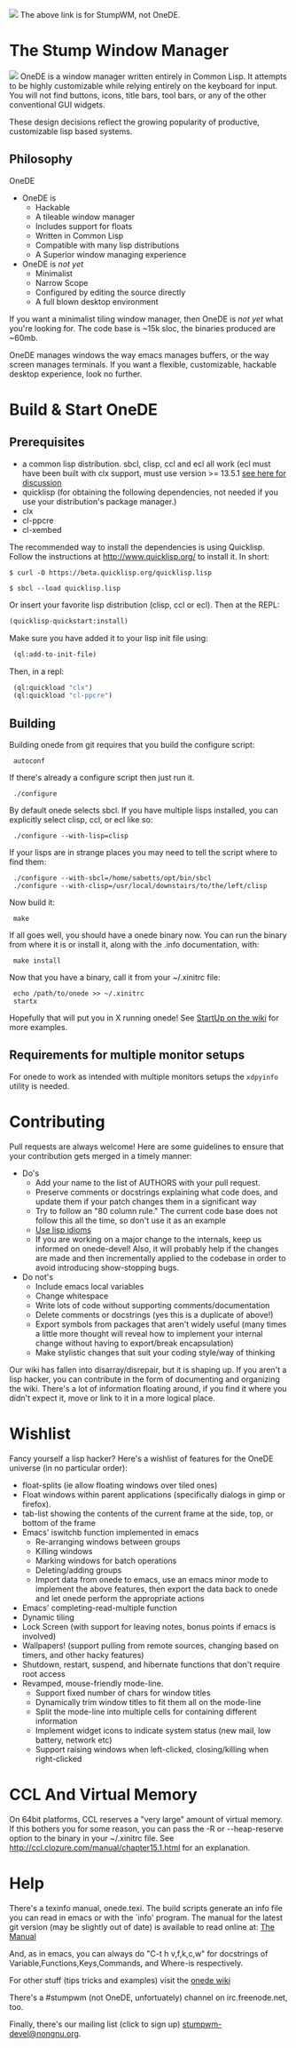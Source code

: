 ![](https://stumpwm.github.io/images/stumpwm-logo-stripe.png)
The above link is for StumpWM, not OneDE.
# The Stump Window Manager
![](https://travis-ci.org/stumpwm/stumpwm.svg)
OneDE is a window manager written entirely in Common Lisp. It
attempts to be highly customizable while relying entirely on the
keyboard for input. You will not find buttons, icons, title bars, tool
bars, or any of the other conventional GUI widgets.

These design decisions reflect the growing popularity of productive,
customizable lisp based systems.

## Philosophy 

OneDE

* OneDE is
  * Hackable
  * A tileable window manager
  * Includes support for floats
  * Written in Common Lisp
  * Compatible with many lisp distributions
  * A Superior window managing experience 
* OneDE is *not yet*
  * Minimalist
  * Narrow Scope
  * Configured by editing the source directly
  * A full blown desktop environment

If you want a minimalist tiling window manager, then OneDE is *not yet*
what you're looking for.  The code base is ~15k sloc, the binaries
produced are ~60mb.

OneDE manages windows the way emacs manages buffers, or the way
screen manages terminals. If you want a flexible, customizable,
hackable desktop experience, look no further.

# Build & Start OneDE

## Prerequisites

* a common lisp distribution.  sbcl, clisp, ccl and ecl all work (ecl must have been built with clx support, must use version >= 13.5.1 [see here for discussion](https://github.com/oneenterprisestech/Projects/issues/2)
* quicklisp (for obtaining the following dependencies, not needed if you use your distribution's package manager.)
* clx
* cl-ppcre
* cl-xembed

The recommended way to install the dependencies is using Quicklisp.
Follow the instructions at http://www.quicklisp.org/ to install it.
In short: 
```
$ curl -O https://beta.quicklisp.org/quicklisp.lisp
```

```
$ sbcl --load quicklisp.lisp
```
Or insert your favorite lisp distribution (clisp, ccl or ecl). 
Then at the REPL:
```lisp
(quicklisp-quickstart:install)
```
Make sure you have added it to your lisp init file using:
```lisp
 (ql:add-to-init-file)
```
Then, in a repl:
```lisp
 (ql:quickload "clx")
 (ql:quickload "cl-ppcre")
```
## Building

Building onede from git requires that you build the configure script:
```
 autoconf
```
If there's already a configure script then just run it.
```
 ./configure
```
By default onede selects sbcl.  If you have multiple lisps installed,
you can explicitly select clisp, ccl, or ecl like so:
```
 ./configure --with-lisp=clisp
```
If your lisps are in strange places you may need to tell the script
where to find them:
```
 ./configure --with-sbcl=/home/sabetts/opt/bin/sbcl
 ./configure --with-clisp=/usr/local/downstairs/to/the/left/clisp
```
Now build it:
```
 make
```
If all goes well, you should have a onede binary now.  You can run
the binary from where it is or install it, along with the .info
documentation, with:
```
 make install
```
Now that you have a binary, call it from your ~/.xinitrc file:
```
 echo /path/to/onede >> ~/.xinitrc
 startx
```
Hopefully that will put you in X running onede! See [StartUp on the
wiki](https://github.com/oneenterprisestech/Projects/wiki/OneDE---StartUp) for more
examples.

## Requirements for multiple monitor setups

For onede to work as intended with multiple monitors setups the 
`xdpyinfo` utility is needed.

# Contributing

Pull requests are always welcome! Here are some guidelines to ensure
that your contribution gets merged in a timely manner: 
* Do's 
  * Add your name to the list of AUTHORS with your pull request.  
  * Preserve comments or docstrings explaining what code does, and
    update them if your patch changes them in a significant way
  * Try to follow an "80 column rule." The current code base does not
    follow this all the time, so don't use it as an example
  * [Use lisp idioms](http://people.ace.ed.ac.uk/staff/medward2/class/moz/cm/doc/contrib/lispstyle.html)
  * If you are working on a major change to the internals, keep us
    informed on onede-devel! Also, it will probably help if the
    changes are made and then incrementally applied to the codebase in
    order to avoid introducing show-stopping bugs.
* Do not's
  * Include emacs local variables 
  * Change whitespace 
  * Write lots of code without supporting comments/documentation
  * Delete comments or docstrings (yes this is a duplicate of above!)
  * Export symbols from packages that aren't widely useful (many times
    a little more thought will reveal how to implement your internal
    change without having to export/break encapsulation)
  * Make stylistic changes that suit your coding style/way of thinking 

Our wiki has fallen into disarray/disrepair, but it is shaping up.  If
you aren't a lisp hacker, you can contribute in the form of
documenting and organizing the wiki. There's a lot of information
floating around, if you find it where you didn't expect it, move or
link to it in a more logical place.

# Wishlist 

Fancy yourself a lisp hacker? Here's a wishlist of features for the
OneDE universe (in no particular order):
* float-splits (ie allow floating windows over tiled ones)
* Float windows within parent applications (specifically dialogs in
  gimp or firefox).
* tab-list showing the contents of the current frame at the side, top,
  or bottom of the frame
* Emacs' iswitchb function implemented in emacs
  * Re-arranging windows between groups
  * Killing windows
  * Marking windows for batch operations
  * Deleting/adding groups
  * Import data from onede to emacs, use an emacs minor mode to
    implement the above features, then export the data back to onede
    and let onede perform the appropriate actions 
* Emacs' completing-read-multiple function
* Dynamic tiling
* Lock Screen (with support for leaving notes, bonus points if emacs
  is involved)
* Wallpapers! (support pulling from remote sources, changing based on
  timers, and other hacky features)
* Shutdown, restart, suspend, and hibernate functions that don't
  require root access
* Revamped, mouse-friendly mode-line. 
  * Support fixed number of chars for window titles
  * Dynamically trim window titles to fit them all on the mode-line
  * Split the mode-line into multiple cells for containing different information
  * Implement widget icons to indicate system status (new mail, low
    battery, network etc)
  * Support raising windows when left-clicked, closing/killing when right-clicked  

# CCL And Virtual Memory


On 64bit platforms, CCL reserves a "very large" amount of virtual
memory. If this bothers you for some reason, you can pass the -R or
--heap-reserve option to the binary in your ~/.xinitrc file. See
http://ccl.clozure.com/manual/chapter15.1.html for an explanation.

# Help

There's a texinfo manual, onede.texi.  The build scripts generate an
info file you can read in emacs or with the `info' program.  The
manual for the latest git version (may be slightly out of date) is
available to read online at: [The Manual](https://onede.github.io/Projects/OneDE/manual)

And, as in emacs, you can always do "C-t h v,f,k,c,w" for docstrings
of Variable,Functions,Keys,Commands, and Where-is respectively.

For other stuff (tips tricks and examples) visit the [onede wiki](https://github.com/oneenterprisestech/Projects/wiki)

There's a #stumpwm (not OneDE, unfortuately) channel on irc.freenode.net, too.

Finally, there's our mailing list (click to sign up)
[stumpwm-devel@nongnu.org](https://lists.nongnu.org/mailman/listinfo/stumpwm-devel).
